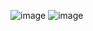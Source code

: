 ![image](https://user-images.githubusercontent.com/11422365/148673300-99910178-7947-4a7b-9373-686b4151ad85.png)
![image](https://user-images.githubusercontent.com/11422365/148673308-b31d9239-3a78-46fb-9eb4-de72604064da.png)
